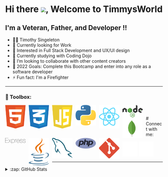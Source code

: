 # Hi there <img src="https://raw.githubusercontent.com/MartinHeinz/MartinHeinz/master/wave.gif" width="30px">, Welcome to TimmysWorld


## I'm a Veteran, Father, and Developer !!
 - 👨🏿‍ Timothy Singeleton 
 - 🔭 Currently looking for Work 
 - 🌽 Interested in Full Stack Development and UX/UI design
 - 🌱 Currently studying with Coding Dojo
 - 👯 I’m looking to collaborate with other content creators
 - 🥅 2022 Goals: Complete this Bootcamp and enter into any role as a software developer
 - ⚡ Fun fact: I'm a Firefighter 

---
### 🧰 Toolbox:

<img align="left" alt="HTML5" width="65px" src="/img/html-1.svg" style="padding-right:10px;"/>
<img align="left" alt="CSS3" width="65px" src="/img/css-3.svg" style="padding-right:10px;"/>
<img align="left" alt="JavaScript" width="65px" src="/img/javascript-1.svg" style="padding-right:10px;"/>
<img align="left" alt="Python" width="65px" src="img/python-5.svg" style="padding-right:10px;"/>
<img align="left" alt="React" width="65px" src="img/react-2.svg" style="padding-right:10px;"/>
<img align="left" alt="Nodejs" width="65px" src="/img/nodejs-1.svg" style="padding-right:10px;"/>
<img align="left" alt="MongoDb" width="65px" src="img/mongodb-icon-1.svg" style="padding-right:10px;"/>
<img align="left" alt="Expressjs" width="65px" src="img/express-109.svg" style="padding-right:10px;"/>
<img align="left" alt="Java" width="65px" src="img/java-14.svg" style="padding-right:10px;"/>
<img align="left" alt="MySQL" width="65px" src="/img/mysql-6.svg" style="padding-right:10px;"/>
<img align="left" alt="PHP" width="65px" src="/img/php-1.svg" style="padding-right:10px;"/>
<img align="left" alt="Git" width="65px" src="/img/git-icon.svg" style="padding-right:10px;"/>
<br>
<br>
# Connect with me:

[![website](./img/globe-light.svg)](https://timothysingleton.com)
[![website](./img/linkedin-light.svg)](https://linkedin.com/in/timothy-singleton/)

---
<details>
    <summary>:zap: GitHub Stats</summary>
    <img align="left" alt="TimmysWorld GitHub Stats" src="https://github-readme-stats.vercel.app/api?username=Timmysworld&show_icons=true&hide_border=false&title_color=ff652f&icon_color=FFE400&bg_color=09131B&text_color=ffffff&border_color=0c1a25" />
</details>



[website]: https://timothysingleton.com









